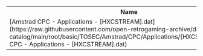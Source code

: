<table>
<tr><th>Name</th><th>Size</th></tr>
<tr><td>[Amstrad CPC - Applications - [HXCSTREAM].dat](https://raw.githubusercontent.com/open-retrogaming-archive/dat-catalog/main/root/basic/TOSEC/Amstrad/CPC/Applications/[HXCSTREAM]/Amstrad CPC - Applications - [HXCSTREAM].dat)</td><td>41938</td></tr>
</table>
